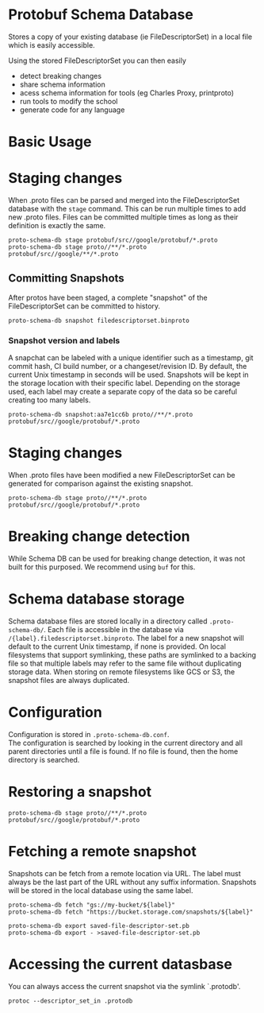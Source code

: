 # Protobuf Schema Database

Stores a copy of your existing database (ie FileDescriptorSet) in a local file
which is easily accessible.

Using the stored FileDescriptorSet you can then easily
 - detect breaking changes
 - share schema information
 - acess schema information for tools (eg Charles Proxy, printproto)
 - run tools to modify the school
 - generate code for any language


# Basic Usage

# Staging changes
When .proto files can be parsed and merged into the FileDescriptorSet
database with the `stage` command.  This can be run multiple times to
add new .proto files.  Files can be committed multiple times as long
as their definition is exactly the same.
```
proto-schema-db stage protobuf/src//google/protobuf/*.proto
proto-schema-db stage proto//**/*.proto protobuf/src//google/**/*.proto
```

## Committing Snapshots
After protos have been staged, a complete "snapshot" of the FileDescriptorSet
can be committed to history.
```
proto-schema-db snapshot filedescriptorset.binproto
```

### Snapshot version and labels
A snapchat can be labeled with a unique identifier such as a timestamp, 
git commit hash, CI build number, or a changeset/revision ID.  By default,
the current Unix timestamp in seconds will be used.  Snapshots will
be kept in the storage location with their specific label.  Depending on the
storage used, each label may create a separate copy of the data so be careful
creating too many labels. 
```
proto-schema-db snapshot:aa7e1cc6b proto//**/*.proto protobuf/src//google/protobuf/*.proto
```

# Staging changes
When .proto files have been modified a new FileDescriptorSet can be generated
for comparison against the existing snapshot.
```
proto-schema-db stage proto//**/*.proto protobuf/src//google/protobuf/*.proto
```


# Breaking change detection
While Schema DB can be used for breaking change detection, it was not built for
this purposed.  We recommend using `buf` for this.

# Schema database storage
Schema database files are stored locally in a directory called `.proto-schema-db/`.
Each file is accessible in the database via `/{label}.filedescriptorset.binproto`.
The label for a new snapshot will default to the current Unix timestamp, if none is provided.  On local
filesystems that support symlinking, these paths are symlinked to a backing
file so that multiple labels may refer to the same file without duplicating
storage data.  When storing on remote filesystems like GCS or S3, the snapshot
files are always duplicated.

# Configuration
Configuration is stored in `.proto-schema-db.conf`.  
The configuration is searched by looking in the current directory and all parent
directories until a file is found.  If no file is found, then the home directory
is searched.

# Restoring a snapshot
```
proto-schema-db stage proto//**/*.proto protobuf/src//google/protobuf/*.proto
```

# Fetching a remote snapshot
Snapshots can be fetch from a remote location via URL.  The label must always
be the last part of the URL without any suffix information.  Snapshots will 
be stored in the local database using the same label.
```
proto-schema-db fetch "gs://my-bucket/${label}"
proto-schema-db fetch "https://bucket.storage.com/snapshots/${label}"
```

```
proto-schema-db export saved-file-descriptor-set.pb
proto-schema-db export - >saved-file-descriptor-set.pb
```

# Accessing the current datasbase
You can always access the current snapshot via the symlink `.protodb'.
```
protoc --descriptor_set_in .protodb 
```
